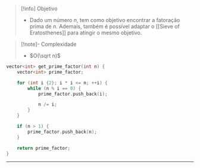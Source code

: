 > [!info] Objetivo
> - Dado um número $n$, tem como objetivo encontrar a fatoração prima de $n$. Ademais, também é possível adaptar o [[Sieve of Eratosthenes]] para atingir o mesmo objetivo.

> [!note]- Complexidade
> - $O(\sqrt n)$

```cpp
vector<int> get_prime_factor(int n) {
	vector<int> prime_factor;

	for (int i {2}; i * i <= n; ++i) {
	    while (n % i == 0) {
	        prime_factor.push_back(i);

	        n /= i;
	    }
	}

	if (n > 1) {
		prime_factor.push_back(n);
	}

	return prime_factor;
}
```

---